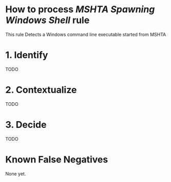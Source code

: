 # How to process *MSHTA Spawning Windows Shell* rule
This rule Detects a Windows command line executable started from MSHTA

# 1. Identify
TODO

# 2. Contextualize
TODO

# 3. Decide
TODO

# Known False Negatives
None yet.
